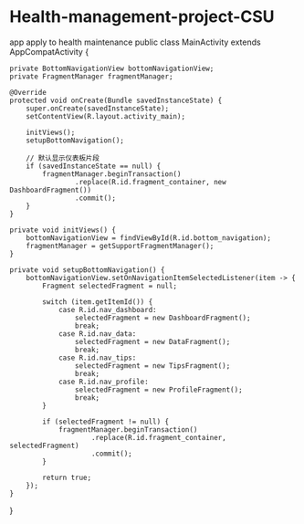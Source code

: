 # Health-management-project-CSU
app apply to health maintenance
public class MainActivity extends AppCompatActivity {
    
    private BottomNavigationView bottomNavigationView;
    private FragmentManager fragmentManager;
    
    @Override
    protected void onCreate(Bundle savedInstanceState) {
        super.onCreate(savedInstanceState);
        setContentView(R.layout.activity_main);
        
        initViews();
        setupBottomNavigation();
        
        // 默认显示仪表板片段
        if (savedInstanceState == null) {
            fragmentManager.beginTransaction()
                    .replace(R.id.fragment_container, new DashboardFragment())
                    .commit();
        }
    }
    
    private void initViews() {
        bottomNavigationView = findViewById(R.id.bottom_navigation);
        fragmentManager = getSupportFragmentManager();
    }
    
    private void setupBottomNavigation() {
        bottomNavigationView.setOnNavigationItemSelectedListener(item -> {
            Fragment selectedFragment = null;
            
            switch (item.getItemId()) {
                case R.id.nav_dashboard:
                    selectedFragment = new DashboardFragment();
                    break;
                case R.id.nav_data:
                    selectedFragment = new DataFragment();
                    break;
                case R.id.nav_tips:
                    selectedFragment = new TipsFragment();
                    break;
                case R.id.nav_profile:
                    selectedFragment = new ProfileFragment();
                    break;
            }
            
            if (selectedFragment != null) {
                fragmentManager.beginTransaction()
                        .replace(R.id.fragment_container, selectedFragment)
                        .commit();
            }
            
            return true;
        });
    }
}
